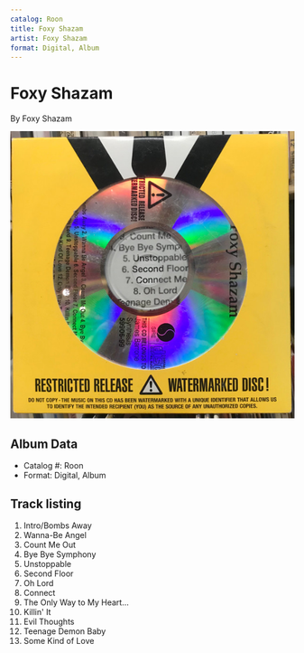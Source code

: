 ```yaml
---
catalog: Roon
title: Foxy Shazam
artist: Foxy Shazam
format: Digital, Album
---
```


# Foxy Shazam

By Foxy Shazam

![](../../assets/albumcovers/Foxy_Shazam-Foxy_Shazam.png)

## Album Data

- Catalog #: Roon
- Format: Digital, Album


## Track listing


1. Intro/Bombs Away
2. Wanna-Be Angel
3. Count Me Out
4. Bye Bye Symphony
5. Unstoppable
6. Second Floor
7. Oh Lord
8. Connect
9. The Only Way to My Heart...
10. Killin' It
11. Evil Thoughts
12. Teenage Demon Baby
13. Some Kind of Love

